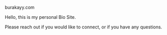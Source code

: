 burakayy.com

Hello, this is my personal Bio Site. 

Please reach out if you would like to connect, or if you have any questions.
